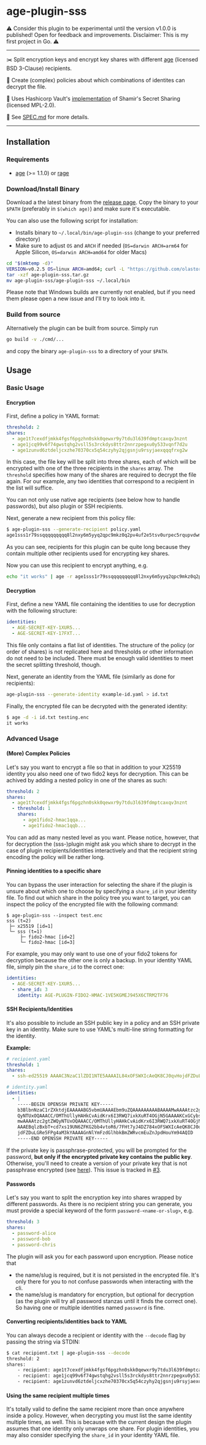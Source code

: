 # age-plugin-sss

⚠️ Consider this plugin to be experimental until the version v1.0.0 is published! Open for feedback and improvements. Disclaimer: This is my first project in Go. ⚠️

---

:scissors: Split encryption keys and encrypt key shares with different [age](https://github.com/FiloSottile/age) (licensed BSD 3-Clause) recipients.

:passport_control: Create (complex) policies about which combinations of identites can decrypt the file.

:pushpin: Uses Hashicorp Vault's [implementation](https://github.com/hashicorp/vault/blob/main/shamir/shamir.go) of Shamir's Secret Sharing (licensed MPL-2.0).

:memo: See [SPEC.md](https://github.com/olastor/age-plugin-sss/blob/main/SPEC.md) for more details.

---

## Installation

### Requirements

- [age](https://github.com/FiloSottile/age) (>= 1.1.0) or [rage](https://github.com/str4d/rage)

### Download/Install Binary

Download a the latest binary from the [release page](https://github.com/olastor/age-plugin-sss/releases). Copy the binary to your `$PATH` (preferably in `$(which age)`) and make sure it's executable.

You can also use the following script for installation:

- Installs binary to `~/.local/bin/age-plugin-sss` (change to your preferred directory)
- Make sure to adjust `OS` and `ARCH` if needed (`OS=darwin ARCH=arm64` for Apple Silicon, `OS=darwin ARCH=amd64` for older Macs)

```bash
cd "$(mktemp -d)"
VERSION=v0.2.5 OS=linux ARCH=amd64; curl -L "https://github.com/olastor/age-plugin-sss/releases/download/$VERSION/age-plugin-sss-$VERSION-$OS-$ARCH.tar.gz" -o age-plugin-sss.tar.gz
tar -xzf age-plugin-sss.tar.gz
mv age-plugin-sss/age-plugin-sss ~/.local/bin
```

Please note that Windows builds are currently not enabled, but if you need them please open a new issue and I'll try to look into it.

### Build from source

Alternatively the plugin can be built from source. Simply run

```bash
go build -v ./cmd/...
```
and copy the binary `age-plugin-sss` to a directory of your `$PATH`.

## Usage

### Basic Usage

#### Encryption

First, define a policy in YAML format:

```yaml
threshold: 2
shares:
  - age1t7cexdfjmkk4fgsf6pgzhn0skk0qewxr9y7tdu3l639fdmptcaxqv3nznt
  - age1jcq99v6f74gwstqhg2vsll5s3rckdys8ttr2nnrzpegxu0y533vqnf7d2u
  - age1zunvd6ztdeljcxzhe70370cx5q54czyhy2qjgsnju9rsyjaexqqqfrxg2w
```

In this case, the file key will be split into three shares, each of which will be encrypted with one of the three recipients in the `shares` array. The `threshold` specifies how many of the shares are required to decrypt the file again. For our example, any two identities that correspond to a recipient in the list will suffice.

You can not only use native age recipients (see below how to handle passwords), but also plugin or SSH recipients.

Next, generate a new recipient from this policy file:

```bash
$ age-plugin-sss --generate-recipient policy.yaml
age1sss1r79ssqqqqqqqqq8l2nxy6m5yyq2qpc9mkz0q2pv4uf2e5tsv0urpec5rqupvdwmhm8xqt05mypvanzmyktldcfy3j4kvul9p2znxn67ly9xdvedmn3hwey0xzq5f32e9myz74s50s496hhe842k5ret3gsjvl6ul7y92ftytzkfmkvkzaevvm3e3v709f5pa0u3jv9nrr2nhrtws8ee4ug2659vljczx392j7qa48x7x5cehsfeyz4vmvx0df6rmvls9mr47ez2thh6vqvqfhxnrzauha8alqqqqplll80huf5hzqqqqq3csvcr
```

As you can see, recipients for this plugin can be quite long because they contain multiple other recipients used for encrypting key shares.

Now you can use this recipient to encrypt anything, e.g.

```bash
echo "it works" | age -r age1sss1r79ssqqqqqqqqq8l2nxy6m5yyq2qpc9mkz0q2pv4uf2e5tsv0urpec5rqupvdwmhm8xqt05mypvanzmyktldcfy3j4kvul9p2znxn67ly9xdvedmn3hwey0xzq5f32e9myz74s50s496hhe842k5ret3gsjvl6ul7y92ftytzkfmkvkzaevvm3e3v709f5pa0u3jv9nrr2nhrtws8ee4ug2659vljczx392j7qa48x7x5cehsfeyz4vmvx0df6rmvls9mr47ez2thh6vqvqfhxnrzauha8alqqqqplll80huf5hzqqqqq3csvcr -o testing.enc
```

#### Decryption

First, define a new YAML file containing the identities to use for decryption with the following structure:

```yaml
identities:
  - AGE-SECRET-KEY-1XUR5...
  - AGE-SECRET-KEY-17FXT...
```

This file only contains a flat list of identities. The structure of the policy (or order of shares) is not replicated here and thresholds or other information do not need to be included. There must be enough valid identities to meet the secret splitting threshold, though.

Next, generate an identity from the YAML file (similarly as done for recipients):

```bash
age-plugin-sss --generate-identity example-id.yaml > id.txt
```

Finally, the encrypted file can be decrypted with the generated identity:

```bash
$ age -d -i id.txt testing.enc
it works
```

### Advanced Usage

#### (More) Complex Policies

Let's say you want to encrypt a file so that in addition to your X25519 identity you also need one of two fido2 keys for decryption. This can be achived by adding a nested policy in one of the shares as such:

```yaml
threshold: 2
shares:
  - age1t7cexdfjmkk4fgsf6pgzhn0skk0qewxr9y7tdu3l639fdmptcaxqv3nznt
  - threshold: 1
    shares:
      - age1fido2-hmac1qqa...
      - age1fido2-hmac1qqb...
```

You can add as many nested level as you want. Please notice, however, that for decryption the (sss-)plugin might ask you which share to decrypt in the case of plugin recipients/identities interactively and that the recipient string encoding the policy will be rather long.

#### Pinning identities to a specific share

You can bypass the user interaction for selecting the share if the plugin is unsure about which one to choose by specifying a `share_id` in your identity file. To find out which share in the policy tree you want to target, you can inspect the policy of the encrypted file with the following command:

```
$ age-plugin-sss --inspect test.enc
sss (t=2)
 ├─ x25519 [id=1]
 └─ sss (t=1)
     ├─ fido2-hmac [id=2]
     └─ fido2-hmac [id=3]
```

For example, you may only want to use one of your fido2 tokens for decryption because the other one is only a backup. In your identity YAML file, simply pin the `share_id` to the correct one:

```yaml
identities:
  - AGE-SECRET-KEY-1XUR5...
  - share_id: 3
    identity: AGE-PLUGIN-FIDO2-HMAC-1VE5KGMEJ945X6CTRM2TF76
```

#### SSH Recipients/Identities

It's also possible to include an SSH public key in a policy and an SSH private key in an identity. Make sure to use YAML's multi-line string formatting for the identity.

**Example:**

```yaml
# recipient.yaml
threshold: 1
shares:
  - ssh-ed25519 AAAAC3NzaC1lZDI1NTE5AAAAIL84xOFSWXIcAeQK8CJ0qvHojdFZDuLGRe5FPg4aM3kY testing@local
```

```yaml
# identity.yaml
identities:
  - |
    -----BEGIN OPENSSH PRIVATE KEY-----
    b3BlbnNzaC1rZXktdjEAAAAABG5vbmUAAAAEbm9uZQAAAAAAAAABAAAAMwAAAAtzc2gtZW
    QyNTUxOQAAACC/OMThUllyHAHkCvAidKrx6I3RWQ7ixkXuRT4OGjN5GAAAAKCxGCybsRgs
    mwAAAAtzc2gtZWQyNTUxOQAAACC/OMThUllyHAHkCvAidKrx6I3RWQ7ixkXuRT4OGjN5GA
    AAAEBqlzBxbT+cd7xs19UN6ZFKG2bb4vtoR6/7FHt7yJ4DZ784xOFSWXIcAeQK8CJ0qvHo
    jdFZDuLGRe5FPg4aM3kYAAAAGnNlYmFzdGlhbkBmZWRvcmEuZnJpdHouYm94AQID
    -----END OPENSSH PRIVATE KEY-----
```

If the private key is passphrase-protected, you will be prompted for the password, **but only if the encrypted private key contains the public key**. Otherwise, you'll need to create a version of your private key that is not passphrase encrypted (see [here](https://stackoverflow.com/a/112409)). This issue is tracked in [#3](https://github.com/olastor/age-plugin-sss/issues/3).

#### Passwords

Let's say you want to split the encryption key into shares wrapped by different passwords. As there is no recipient string you can generate, you must provide a special keyword of the form `password-<name-or-slug>`, e.g.

```yaml
threshold: 3
shares:
  - password-alice
  - password-bob
  - password-chris
```

The plugin will ask you for each password upon encryption. Please notice that

- the name/slug is required, but it is not persisted in the encrypted file. It's only there for you to not confuse passwords when interacting with the cli.
- the name/slug is mandatory for encryption, but optional for decryption (as the plugin will try all password stanzas until it finds the correct one). So having one or multiple identities named `password` is fine.

#### Converting recipients/identities back to YAML

You can always decode a recipient or identity with the `--decode` flag by passing the string via STDIN:

```bash
$ cat recipient.txt | age-plugin-sss --decode
threshold: 2
shares:
    - recipient: age1t7cexdfjmkk4fgsf6pgzhn0skk0qewxr9y7tdu3l639fdmptcaxqv3nznt
    - recipient: age1jcq99v6f74gwstqhg2vsll5s3rckdys8ttr2nnrzpegxu0y533vqnf7d2u
    - recipient: age1zunvd6ztdeljcxzhe70370cx5q54czyhy2qjgsnju9rsyjaexqqqfrxg2w
```

#### Using the same recipient multiple times

It's totally valid to define the same recipient more than once anywhere inside a policy. However, when decrypting you must list the same identity multiple times, as well. This is because with the current design the plugin assumes that one identity only unwraps one share. For plugin identities, you may also consider specifying the `share_id` in your identity YAML file.
